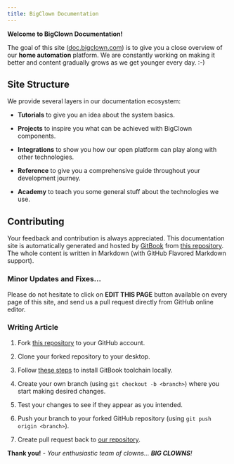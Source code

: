 ```yaml
---
title: BigClown Documentation
---
```


**Welcome to BigClown Documentation!**

The goal of this site ([doc.bigclown.com](https://doc.bigclown.com)) is to give you a close overview of our **home automation** platform.
We are constantly working on making it better and content gradually grows as we get younger every day. :-)

## Site Structure

We provide several layers in our documentation ecosystem:

* **Tutorials** to give you an idea about the system basics.

* **Projects** to inspire you what can be achieved with BigClown components.

* **Integrations** to show you how our open platform can play along with other technologies.

* **Reference** to give you a comprehensive guide throughout your development journey.

* **Academy** to teach you some general stuff about the technologies we use.

## Contributing

Your feedback and contribution is always appreciated.
This documentation site is automatically generated and hosted by [GitBook](https://www.gitbook.com) from [this repository](https://github.com/bigclownlabs/doc.bigclown.com).
The whole content is written in Markdown (with GitHub Flavored Markdown support).

### Minor Updates and Fixes...

Please do not hesitate to click on **EDIT THIS PAGE** button available on every page of this site, and send us a pull request directly from GitHub online editor.

### Writing Article

1. Fork [this repository](https://github.com/bigclownlabs/doc.bigclown.com) to your GitHub account.

2. Clone your forked repository to your desktop.

3. Follow [these steps](https://toolchain.gitbook.com/setup.html) to install GitBook toolchain locally.

4. Create your own branch (using `git checkout -b <branch>`) where you start making desired changes.

5. Test your changes to see if they appear as you intended.

6. Push your branch to your forked GitHub repository (using `git push origin <branch>`).

7. Create pull request back to [our repository](https://github.com/bigclownlabs/doc.bigclown.com).

**Thank you!** _- Your enthusiastic team of clowns... **BIG CLOWNS**!_

